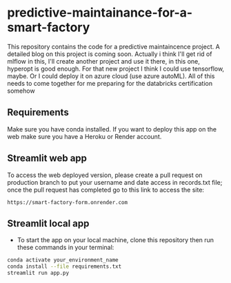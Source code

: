 # predictive-maintainance-for-a-smart-factory
This repository contains the code for a predictive maintaincence project. A detailed blog on this project is coming soon. Actually i think I'll get rid of mlflow in this, I'll create another project and use it there, in this one, hyperopt is good enough. For that new project I think I could use tensorflow, maybe. Or I could deploy it on azure cloud (use azure autoML). All of this needs to come together for me preparing for the databricks certification somehow


## Requirements
Make sure you have conda installed. If you want to deploy this app on the web make sure you have a Heroku or Render account.





## Streamlit web app

To access the web deployed version, please create a pull request on production branch to put your username and date access in records.txt file; once the pull request has completed go to this link to access the site:
```
https://smart-factory-form.onrender.com
```

## Streamlit local app
- To start the  app on your local machine, clone this repository then run these commands in your terminal:
```bash
conda activate your_environment_name
conda install --file requirements.txt
streamlit run app.py
```

